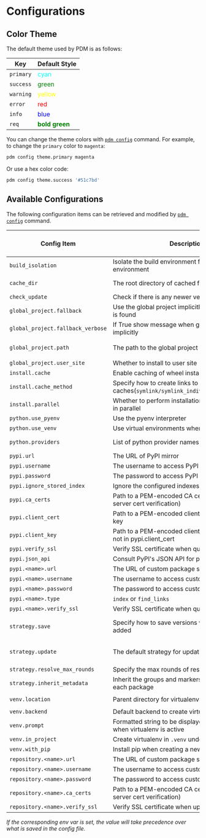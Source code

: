 # Configurations

[pdm-config]: ../reference/cli.md#config

## Color Theme

The default theme used by PDM is as follows:

| Key       | Default Style                                                |
| --------- | ------------------------------------------------------------ |
| `primary` | <span style="color:cyan">cyan</span>                         |
| `success` | <span style="color:green">green</span>                       |
| `warning` | <span style="color:yellow">yellow</span>                     |
| `error`   | <span style="color:red">red</span>                           |
| `info`    | <span style="color:blue">blue</span>                         |
| `req`     | <span style="color:green;font-weight:bold">bold green</span> |

You can change the theme colors with [`pdm config`][pdm-config] command. For example, to change the `primary` color to `magenta`:

```bash
pdm config theme.primary magenta
```

Or use a hex color code:

```bash
pdm config theme.success '#51c7bd'
```

## Available Configurations

The following configuration items can be retrieved and modified by [`pdm config`][pdm-config] command.

| Config Item                       | Description                                                                          | Default Value                                                         | Available in Project | Env var                   |
| --------------------------------- | ------------------------------------------------------------------------------------ | --------------------------------------------------------------------- | -------------------- |---------------------------|
| `build_isolation`                 | Isolate the build environment from the project environment                           | Yes                                                                   | Yes                  | `PDM_BUILD_ISOLATION`     |
| `cache_dir`                       | The root directory of cached files                                                   | The default cache location on OS                                      | No                   | `PDM_CACHE_DIR`           |
| `check_update`                    | Check if there is any newer version available                                        | True                                                                  | No                   | `PDM_CHECK_UPDATE`        |
| `global_project.fallback`         | Use the global project implicitly if no local project is found                       | `False`                                                               | No                   |                           |
| `global_project.fallback_verbose` | If True show message when global project is used implicitly                          | `True`                                                                | No                   |                           |
| `global_project.path`             | The path to the global project                                                       | `<default config location on OS>/global-project`                      | No                   |                           |
| `global_project.user_site`        | Whether to install to user site                                                      | `False`                                                               | No                   |                           |
| `install.cache`                   | Enable caching of wheel installations                                                | False                                                                 | Yes                  |                           |
| `install.cache_method`            | Specify how to create links to the caches(`symlink/symlink_individual/hardlink/pth`) | `symlink`                                                             | Yes                  |                           |
| `install.parallel`                | Whether to perform installation and uninstallation in parallel                       | `True`                                                                | Yes                  | `PDM_PARALLEL_INSTALL`    |
| `python.use_pyenv`                | Use the pyenv interpreter                                                            | `True`                                                                | Yes                  |                           |
| `python.use_venv`                 | Use virtual environments when available                                              | `True`                                                                | Yes                  | `PDM_USE_VENV`            |
| `python.providers`                | List of python provider names for findpython                                         | All providers supported by findpython                                 | Yes                  |                           |
| `pypi.url`                        | The URL of PyPI mirror                                                               | `https://pypi.org/simple`                                             | Yes                  | `PDM_PYPI_URL`            |
| `pypi.username`                   | The username to access PyPI                                                          |                                                                       | Yes                  | `PDM_PYPI_USERNAME`       |
| `pypi.password`                   | The password to access PyPI                                                          |                                                                       | Yes                  | `PDM_PYPI_PASSWORD`       |
| `pypi.ignore_stored_index`        | Ignore the configured indexes                                                        | `False`                                                               | Yes                  | `PDM_IGNORE_STORED_INDEX` |
| `pypi.ca_certs`                   | Path to a PEM-encoded CA cert bundle (used for server cert verification)             | The CA certificates from [certifi](https://pypi.org/project/certifi/) | Yes                  |                           |
| `pypi.client_cert`                | Path to a PEM-encoded client cert and optional key                                   |                                                                       | No                   |                           |
| `pypi.client_key`                 | Path to a PEM-encoded client cert private key, if not in pypi.client_cert            |                                                                       | No                   |                           |
| `pypi.verify_ssl`                 | Verify SSL certificate when query PyPI                                               | `True`                                                                | Yes                  |                           |
| `pypi.json_api`                   | Consult PyPI's JSON API for package metadata                                         | `False`                                                               | Yes                  | `PDM_PYPI_JSON_API`       |
| `pypi.<name>.url`                 | The URL of custom package source                                                     | `https://pypi.org/simple`                                             | Yes                  |                           |
| `pypi.<name>.username`            | The username to access custom source                                                 |                                                                       | Yes                  |                           |
| `pypi.<name>.password`            | The password to access custom source                                                 |                                                                       | Yes                  |                           |
| `pypi.<name>.type`                | `index` or `find_links`                                                              | `index`                                                               | Yes                  |                           |
| `pypi.<name>.verify_ssl`          | Verify SSL certificate when query custom source                                      | `True`                                                                | Yes                  |                           |
| `strategy.save`                   | Specify how to save versions when a package is added                                 | `minimum`(can be: `exact`, `wildcard`, `minimum`, `compatible`)       | Yes                  |                           |
| `strategy.update`                 | The default strategy for updating packages                                           | `reuse`(can be : `eager`, `reuse`, `all`, `reuse-installed`)          | Yes                  |                           |
| `strategy.resolve_max_rounds`     | Specify the max rounds of resolution process                                         | 10000                                                                 | Yes                  | `PDM_RESOLVE_MAX_ROUNDS`  |
| `strategy.inherit_metadata`       | Inherit the groups and markers from parents for each package                         | `True`                                                                | Yes                  |                           |
| `venv.location`                   | Parent directory for virtualenvs                                                     | `<default data location on OS>/venvs`                                 | No                   |                           |
| `venv.backend`                    | Default backend to create virtualenv                                                 | `virtualenv`                                                          | Yes                  | `PDM_VENV_BACKEND`        |
| `venv.prompt`                     | Formatted string to be displayed in the prompt when virtualenv is active             | `{project_name}-{python_version}`                                     | Yes                  | `PDM_VENV_PROMPT`         |
| `venv.in_project`                 | Create virtualenv in `.venv` under project root                                      | `True`                                                                | Yes                  | `PDM_VENV_IN_PROJECT`     |
| `venv.with_pip`                   | Install pip when creating a new venv                                                 | `False`                                                               | Yes                  | `PDM_VENV_WITH_PIP`       |
| `repository.<name>.url`           | The URL of custom package source                                                     | `https://pypi.org/simple`                                             | Yes                  |                           |
| `repository.<name>.username`      | The username to access custom repository                                             |                                                                       | Yes                  |                           |
| `repository.<name>.password`      | The password to access custom repository                                             |                                                                       | Yes                  |                           |
| `repository.<name>.ca_certs`      | Path to a PEM-encoded CA cert bundle (used for server cert verification)             | The CA certificates from [certifi](https://pypi.org/project/certifi/) | Yes                  |                           |
| `repository.<name>.verify_ssl`    | Verify SSL certificate when uploading to repository                                  | `True`                                                                | Yes                  |                           |

_If the corresponding env var is set, the value will take precedence over what is saved in the config file._
